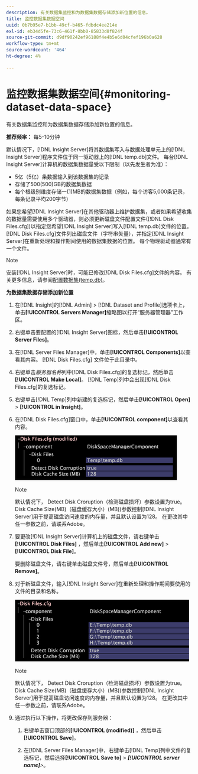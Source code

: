 ```yaml
---
description: 有关数据集监控和为数据集数据存储添加新位置的信息。
title: 监控数据集数据空间
uuid: 0b7b95e7-b1bb-49cf-b465-fdbdc4ee214e
exl-id: eb34d5fe-73c6-461f-8bb0-85833d8f824f
source-git-commit: d9df90242ef96188f4e4b5e6d04cfef196b0a628
workflow-type: tm+mt
source-wordcount: '464'
ht-degree: 4%

---
```


# 监控数据集数据空间{#monitoring-dataset-data-space}

有关数据集监控和为数据集数据存储添加新位置的信息。

**推荐频率：** 每5-10分钟

默认情况下，[!DNL Insight Server]将其数据集写入与数据处理单元上的[!DNL Insight Server]程序文件位于同一驱动器上的[!DNL temp.db]文件。 每台[!DNL Insight Server]计算机的数据集数据量受以下限制（以先发生者为准）：

* 5亿（5亿）条数据输入到该数据集的记录
* 存储了500(500)GB的数据集数据
* 每个根级别维度存储一(1)MB的数据集数据（例如，每个访客5,000条记录，每条记录平均200字节）

如果您希望[!DNL Insight Server]在其他驱动器上维护数据集，或者如果希望收集的数据量需要使用多个驱动器，则必须更新磁盘文件配置文件([!DNL Disk Files.cfg])以指定您希望[!DNL Insight Server]写入[!DNL temp.db]文件的位置。 [!DNL Disk Files.cfg]文件列出磁盘文件（字符串矢量），并指定[!DNL Insight Server]在重新处理和操作期间使用的数据集数据的位置。 每个物理驱动器通常有一个文件。

>[!NOTE]
>
>安装[!DNL Insight Server]时，可能已修改[!DNL Disk Files.cfg]文件的内容。 有关更多信息，请参阅[配置数据集(temp.db)](../../../../home/c-inst-svr/c-install-ins-svr/t-install-proc-inst-svr-dpu/t-cfg-loc-dtst.md#task-f645eefecb154e679acbb480a07c1f0e)。

**为数据集数据存储添加新位置**

1. 在[!DNL Insight]的[!DNL Admin] > [!DNL Dataset and Profile]选项卡上，单击&#x200B;**[!UICONTROL Servers Manager]**&#x200B;缩略图以打开“服务器管理器”工作区。
1. 右键单击要配置的[!DNL Insight Server]图标，然后单击&#x200B;**[!UICONTROL Server Files]**。
1. 在[!DNL Server Files Manager]中，单击&#x200B;**[!UICONTROL Components]**&#x200B;以查看其内容。 [!DNL Disk Files.cfg] 文件位于此目录中。
1. 右键单击&#x200B;*服务器名称*&#x200B;列中[!DNL Disk Files.cfg]的复选标记，然后单击&#x200B;**[!UICONTROL Make Local]**。 [!DNL Temp]列中会出现[!DNL Disk Files.cfg]的复选标记。
1. 右键单击[!DNL Temp]列中新建的复选标记，然后单击&#x200B;**[!UICONTROL Open]** > **[!UICONTROL in Insight]**。
1. 在[!DNL Disk Files.cfg]窗口中，单击&#x200B;**[!UICONTROL component]**&#x200B;以查看其内容。

   ![步骤信息](assets/cfg_diskfiles_examplevalues.png)

   >[!NOTE]
   >
   >默认情况下， Detect Disk Croruption（检测磁盘损坏）参数设置为true。 Disk Cache Size(MB)（磁盘缓存大小）(MB))参数控制[!DNL Insight Server]用于提高磁盘访问速度的内存量，并且默认设置为128。 在更改其中任一参数之前，请联系Adobe。

1. 要更改[!DNL Insight Server]计算机上的磁盘文件，请右键单击&#x200B;**[!UICONTROL Disk Files]** ，然后单击&#x200B;**[!UICONTROL Add new]** > **[!UICONTROL Disk File]**。

   要删除磁盘文件，请右键单击磁盘文件号，然后单击&#x200B;**[!UICONTROL Remove]**。

1. 对于新磁盘文件，输入[!DNL Insight Server]在重新处理和操作期间要使用的文件的目录和名称。

   ![步骤信息](assets/cfg_diskfiles_exampleNewValues.png)

   >[!NOTE]
   >
   >默认情况下， Detect Disk Croruption（检测磁盘损坏）参数设置为true。 Disk Cache Size(MB)（磁盘缓存大小）(MB))参数控制[!DNL Insight Server]用于提高磁盘访问速度的内存量，并且默认设置为128。 在更改其中任一参数之前，请联系Adobe。

1. 通过执行以下操作，将更改保存到服务器：

   1. 右键单击窗口顶部的&#x200B;**[!UICONTROL (modified)]** ，然后单击&#x200B;**[!UICONTROL Save]**。

   1. 在[!DNL Server Files Manager]中，右键单击[!DNL Temp]列中文件的复选标记，然后选择&#x200B;**[!UICONTROL Save to]** > ***[!UICONTROL server name]**>*。
